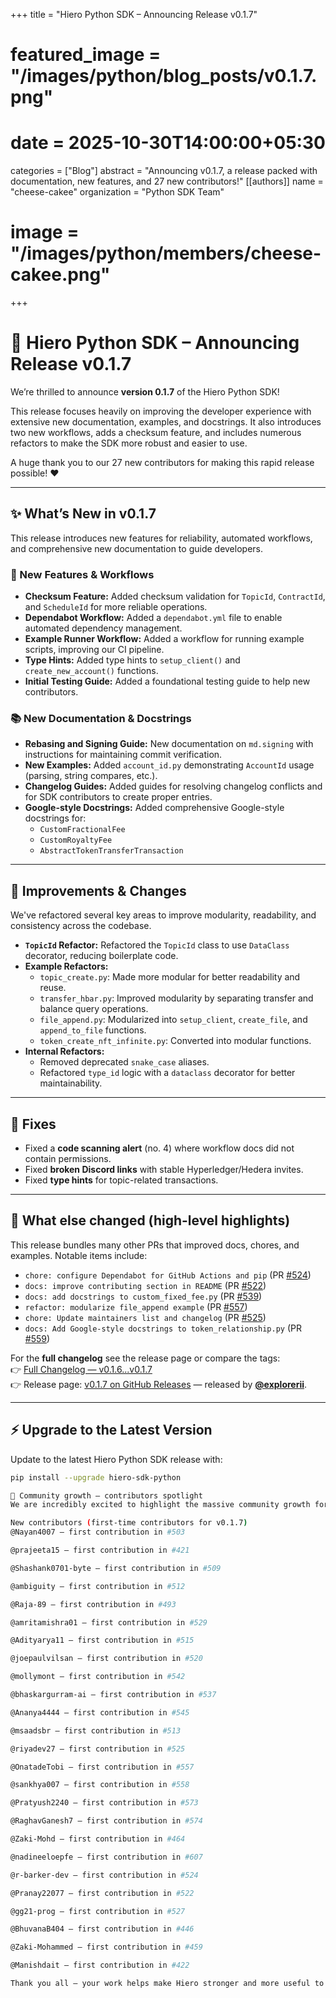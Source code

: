 +++
title          = "Hiero Python SDK – Announcing Release v0.1.7"
# featured_image = "/images/python/blog_posts/v0.1.7.png" 
# date           = 2025-10-30T14:00:00+05:30
categories     = ["Blog"]
abstract       = "Announcing v0.1.7, a release packed with documentation, new features, and 27 new contributors!"
[[authors]]
  name         = "cheese-cakee"
  organization = "Python SDK Team"
# image        = "/images/python/members/cheese-cakee.png"
+++

# 🚀 Hiero Python SDK – Announcing Release v0.1.7

We’re thrilled to announce **version 0.1.7** of the Hiero Python SDK!

This release focuses heavily on improving the developer experience with extensive new documentation, examples, and docstrings. It also introduces two new workflows, adds a checksum feature, and includes numerous refactors to make the SDK more robust and easier to use.

A huge thank you to our 27 new contributors for making this rapid release possible! ❤️

---

## ✨ What’s New in v0.1.7

This release introduces new features for reliability, automated workflows, and comprehensive new documentation to guide developers.

### 🧾 New Features & Workflows
- **Checksum Feature:** Added checksum validation for `TopicId`, `ContractId`, and `ScheduleId` for more reliable operations.
- **Dependabot Workflow:** Added a `dependabot.yml` file to enable automated dependency management.
- **Example Runner Workflow:** Added a workflow for running example scripts, improving our CI pipeline.
- **Type Hints:** Added type hints to `setup_client()` and `create_new_account()` functions.
- **Initial Testing Guide:** Added a foundational testing guide to help new contributors.

### 📚 New Documentation & Docstrings
- **Rebasing and Signing Guide:** New documentation on `md.signing` with instructions for maintaining commit verification.
- **New Examples:** Added `account_id.py` demonstrating `AccountId` usage (parsing, string compares, etc.).
- **Changelog Guides:** Added guides for resolving changelog conflicts and for SDK contributors to create proper entries.
- **Google-style Docstrings:** Added comprehensive Google-style docstrings for:
  - `CustomFractionalFee`
  - `CustomRoyaltyFee`
  - `AbstractTokenTransferTransaction`

---

## 🔄 Improvements & Changes
We've refactored several key areas to improve modularity, readability, and consistency across the codebase.

- **`TopicId` Refactor:** Refactored the `TopicId` class to use `DataClass` decorator, reducing boilerplate code.
- **Example Refactors:**
  - `topic_create.py`: Made more modular for better readability and reuse.
  - `transfer_hbar.py`: Improved modularity by separating transfer and balance query operations.
  - `file_append.py`: Modularized into `setup_client`, `create_file`, and `append_to_file` functions.
  - `token_create_nft_infinite.py`: Converted into modular functions.
- **Internal Refactors:**
  - Removed deprecated `snake_case` aliases.
  - Refactored `type_id` logic with a `dataclass` decorator for better maintainability.

---

## 🐞 Fixes
- Fixed a **code scanning alert** (no. 4) where workflow docs did not contain permissions.
- Fixed **broken Discord links** with stable Hyperledger/Hedera invites.
- Fixed **type hints** for topic-related transactions.

---

## 📌 What else changed (high-level highlights)

This release bundles many other PRs that improved docs, chores, and examples. Notable items include:
- `chore: configure Dependabot for GitHub Actions and pip` (PR [#524](https://github.com/hiero-ledger/hiero-sdk-python/pull/524))
- `docs: improve contributing section in README` (PR [#522](https://github.com/hiero-ledger/hiero-sdk-python/pull/522))
- `docs: add docstrings to custom_fixed_fee.py` (PR [#539](https://github.com/hiero-ledger/hiero-sdk-python/pull/539))
- `refactor: modularize file_append example` (PR [#557](https://github.com/hiero-ledger/hiero-sdk-python/pull/557))
- `chore: Update maintainers list and changelog` (PR [#525](https://github.com/hiero-ledger/hiero-sdk-python/pull/525))
- `docs: Add Google-style docstrings to token_relationship.py` (PR [#559](https://github.com/hiero-ledger/hiero-sdk-python/pull/559))

For the **full changelog** see the release page or compare the tags:  
👉 [Full Changelog — v0.1.6...v0.1.7](https://github.com/hiero-ledger/hiero-sdk-python/compare/v0.1.6...v0.1.7)  
👉 Release page: [v0.1.7 on GitHub Releases](https://github.com/hiero-ledger/hiero-sdk-python/releases/tag/v0.1.7) — released by **[@explorerii](https://github.com/explorerii)**.

---
## ⚡ Upgrade to the Latest Version

Update to the latest Hiero Python SDK release with:

```bash
pip install --upgrade hiero-sdk-python

🙌 Community growth — contributors spotlight
We are incredibly excited to highlight the massive community growth for this release: 27 new contributors took part in v0.1.7! This is a fantastic sign of momentum for the project.

New contributors (first-time contributors for v0.1.7)
@Nayan4007 — first contribution in #503

@prajeeta15 — first contribution in #421

@Shashank0701-byte — first contribution in #509

@ambiguity — first contribution in #512

@Raja-89 — first contribution in #493

@amritamishra01 — first contribution in #529

@Adityarya11 — first contribution in #515

@joepaulvilsan — first contribution in #520

@mollymont — first contribution in #542

@bhaskargurram-ai — first contribution in #537

@Ananya4444 — first contribution in #545

@msaadsbr — first contribution in #513

@riyadev27 — first contribution in #525

@OnatadeTobi — first contribution in #557

@sankhya007 — first contribution in #558

@Pratyush2240 — first contribution in #573

@RaghavGanesh7 — first contribution in #574

@Zaki-Mohd — first contribution in #464

@nadineeloepfe — first contribution in #607

@r-barker-dev — first contribution in #524

@Pranay22077 — first contribution in #522

@gg21-prog — first contribution in #527

@BhuvanaB404 — first contribution in #446

@Zaki-Mohammed — first contribution in #459

@Manishdait — first contribution in #422

Thank you all — your work helps make Hiero stronger and more useful to developers.
